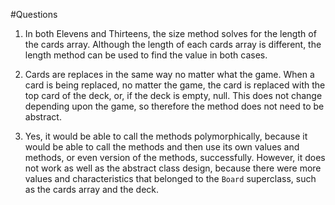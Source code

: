 #Questions

1. In both Elevens and Thirteens, the size method solves for the length of the cards array. Although the length of each cards array is different, the length method can be used to find the value in both cases.

2. Cards are replaces in the same way no matter what the game. When a card is being replaced, no matter the game, the card is replaced with the top card of the deck, or, if the deck is empty, null. This does not change depending upon the game, so therefore the method does not need to be abstract.

3. Yes, it would be able to call the methods polymorphically, because it would be able to call the methods and then use its own values and methods, or even version of the methods, successfully. However, it does not work as well as the abstract class design, because there were more values and characteristics that belonged to the `Board` superclass, such as the cards array and the deck.
